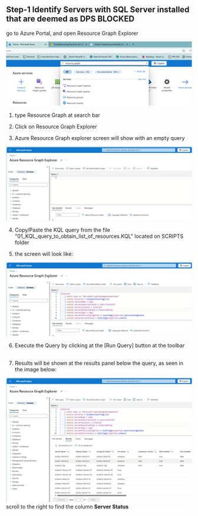 ## Step-1 Identify Servers with SQL Server installed that are deemed as DPS BLOCKED
go to Azure Portal, and open Resource Graph Explorer<br>

![Alt text](IMAGES/001_AzurePortal_OpenResourceGraph.jpg "Azure Portal")

1. type Resource Graph at search bar<br>
2. Click on Resource Graph Explorer<br>

3. Azure Resource Graph explorer screen will show with an empty query<br>

![Alt text](IMAGES/002_ResourceGraph_NewQuery.jpg "New Query")
<br>

4. Copy/Paste the KQL query from the file "01_KQL_query_to_obtain_list_of_resources.KQL" located on SCRIPTS folder

5. the screen will look like:<br>

![Alt text](IMAGES/003_ResourceGraph_DPSQuery.jpg "KQL Query")
<br>

6. Execute the Query by clicking at the [Run Query] button at the toolbar<br><br>

7. Results will be shown at the results panel below the query, as seen in the image below:<br>

![Alt text](IMAGES/004_ResourceGraph_DPSQuer_Results.jpg "Query Results")<br>
scroll to the right to find the column **Server Status**

